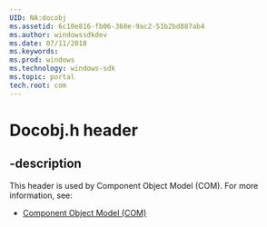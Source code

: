 ```yaml
---
UID: NA:docobj
ms.assetid: 6c10e816-fb06-360e-9ac2-51b2bd887ab4
ms.author: windowssdkdev
ms.date: 07/11/2018
ms.keywords: 
ms.prod: windows
ms.technology: windows-sdk
ms.topic: portal
tech.root: com
---
```


# Docobj.h header


## -description


This header is used by Component Object Model (COM). For more information, see:

- [Component Object Model (COM)](../_com)